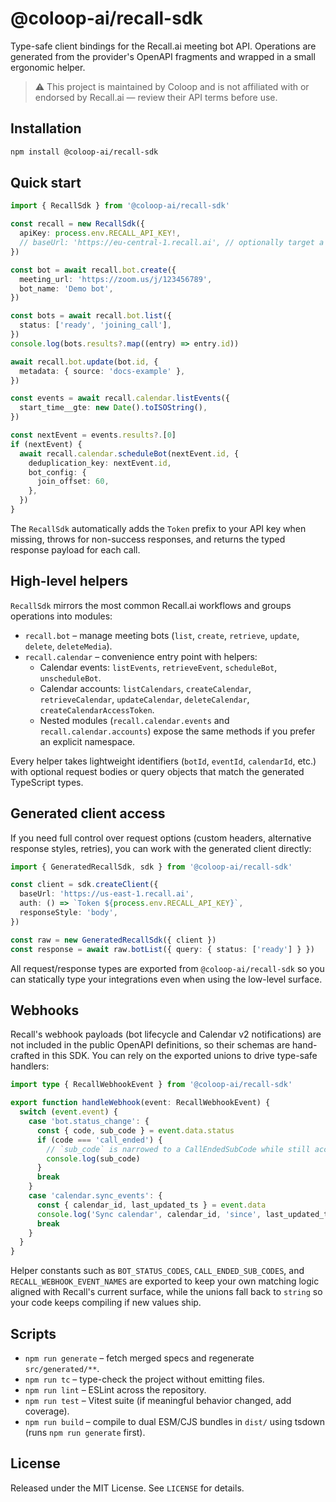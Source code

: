 # @coloop-ai/recall-sdk

Type-safe client bindings for the Recall.ai meeting bot API. Operations are generated from the provider's OpenAPI fragments and wrapped in a small ergonomic helper.

> ⚠️ This project is maintained by Coloop and is not affiliated with or endorsed by Recall.ai — review their API terms before use.

## Installation

```bash
npm install @coloop-ai/recall-sdk
```

## Quick start

```ts
import { RecallSdk } from '@coloop-ai/recall-sdk'

const recall = new RecallSdk({
  apiKey: process.env.RECALL_API_KEY!,
  // baseUrl: 'https://eu-central-1.recall.ai', // optionally target a different region
})

const bot = await recall.bot.create({
  meeting_url: 'https://zoom.us/j/123456789',
  bot_name: 'Demo bot',
})

const bots = await recall.bot.list({
  status: ['ready', 'joining_call'],
})
console.log(bots.results?.map((entry) => entry.id))

await recall.bot.update(bot.id, {
  metadata: { source: 'docs-example' },
})

const events = await recall.calendar.listEvents({
  start_time__gte: new Date().toISOString(),
})

const nextEvent = events.results?.[0]
if (nextEvent) {
  await recall.calendar.scheduleBot(nextEvent.id, {
    deduplication_key: nextEvent.id,
    bot_config: {
      join_offset: 60,
    },
  })
}
```

The `RecallSdk` automatically adds the `Token` prefix to your API key when missing, throws for non-success responses, and returns the typed response payload for each call.

## High-level helpers

`RecallSdk` mirrors the most common Recall.ai workflows and groups operations into modules:

- `recall.bot` – manage meeting bots (`list`, `create`, `retrieve`, `update`, `delete`, `deleteMedia`).
- `recall.calendar` – convenience entry point with helpers:
  - Calendar events: `listEvents`, `retrieveEvent`, `scheduleBot`, `unscheduleBot`.
  - Calendar accounts: `listCalendars`, `createCalendar`, `retrieveCalendar`, `updateCalendar`, `deleteCalendar`, `createCalendarAccessToken`.
  - Nested modules (`recall.calendar.events` and `recall.calendar.accounts`) expose the same methods if you prefer an explicit namespace.

Every helper takes lightweight identifiers (`botId`, `eventId`, `calendarId`, etc.) with optional request bodies or query objects that match the generated TypeScript types.

## Generated client access

If you need full control over request options (custom headers, alternative response styles, retries), you can work with the generated client directly:

```ts
import { GeneratedRecallSdk, sdk } from '@coloop-ai/recall-sdk'

const client = sdk.createClient({
  baseUrl: 'https://us-east-1.recall.ai',
  auth: () => `Token ${process.env.RECALL_API_KEY}`,
  responseStyle: 'body',
})

const raw = new GeneratedRecallSdk({ client })
const response = await raw.botList({ query: { status: ['ready'] } })
```

All request/response types are exported from `@coloop-ai/recall-sdk` so you can statically type your integrations even when using the low-level surface.

## Webhooks

Recall's webhook payloads (bot lifecycle and Calendar v2 notifications) are not included in the public OpenAPI definitions, so their schemas are hand-crafted in this SDK. You can rely on the exported unions to drive type-safe handlers:

```ts
import type { RecallWebhookEvent } from '@coloop-ai/recall-sdk'

export function handleWebhook(event: RecallWebhookEvent) {
  switch (event.event) {
    case 'bot.status_change': {
      const { code, sub_code } = event.data.status
      if (code === 'call_ended') {
        // `sub_code` is narrowed to a CallEndedSubCode while still accepting future values.
        console.log(sub_code)
      }
      break
    }
    case 'calendar.sync_events': {
      const { calendar_id, last_updated_ts } = event.data
      console.log('Sync calendar', calendar_id, 'since', last_updated_ts)
      break
    }
  }
}
```

Helper constants such as `BOT_STATUS_CODES`, `CALL_ENDED_SUB_CODES`, and `RECALL_WEBHOOK_EVENT_NAMES` are exported to keep your own matching logic aligned with Recall's current surface, while the unions fall back to `string` so your code keeps compiling if new values ship.

## Scripts

- `npm run generate` – fetch merged specs and regenerate `src/generated/**`.
- `npm run tc` – type-check the project without emitting files.
- `npm run lint` – ESLint across the repository.
- `npm run test` – Vitest suite (if meaningful behavior changed, add coverage).
- `npm run build` – compile to dual ESM/CJS bundles in `dist/` using tsdown (runs `npm run generate` first).

## License

Released under the MIT License. See `LICENSE` for details.
